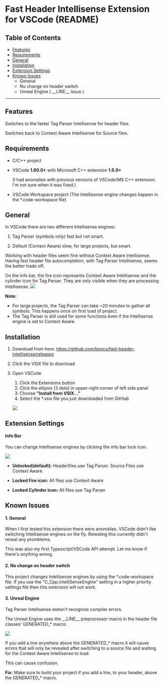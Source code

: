 # Fast Header Intellisense Extension for VSCode (README)

## Table of Contents

- [Features](#Features)
- [Requirements](#Requirements)
- [General](#General)
- [Installation](#Installation)
- [Extension Settings](#Extension-Settings)
- [Known Issues](#Known-Issues)
    - General
    - No change on header switch
    - Unreal Engine ( \_\_LINE\_\_ issue )
-----------

## Features
Switches to the faster Tag Parser Intellisense for header files.

Switches back to Context Aware Intellisense for Source files.

## Requirements
- C/C++ project

- VSCode **1.60.0+** with Microsoft C++ extension **1.6.0+**

    (I had anomalies with previous versions of VSCode/MS C++ extension. I'm not sure when it was fixed.)

- VSCode Workspace project (The Intellisense engine changes happen in the *.code-workspace file)

## General

In VSCode there are two different Intellisense engines:

1. Tag Parser (symbols only) fast but not smart.

2. Default (Context Aware) slow, for large projects, but smart.

Working with header files seem fine without Context Aware Intellisense. Having fast header file autocompletion, with Tag Parser Intellisense, seems the better trade off.

On the info bar, the fire icon represents Context Aware Intellisense and the cylinder icon for Tag Parser. They are only visible when they are processing Intellisense.
![](https://gist.githubusercontent.com/boocs/cacdbb0baab688d4d87c3bfebe55c553/raw/0062ac97dc8e1d02e970068b35ac5ffd2fd1fd95/tag_context_icons.JPG)


**Note:**
* For large projects, the Tag Parser can take ~20 minutes to gather all symbols. This happens once on first load of project.
* The Tag Parser is still used for some functions even if the Intellisense engine is set to Context Aware.

## Installation
1. Download from here: https://github.com/boocs/fast-header-intellisense/releases

2. Click the VSIX file to download 

3. Open VSCode
   1. Click the Extensions button
   2. Click the ellipsis (3 dots) in upper-right corner of left side panel
   3. Choose **"Install from VSIX..."**
   4. Select the *.vsix file you just downloaded from GitHub


    ![](https://gist.githubusercontent.com/boocs/876a39952d6f69c82df38d6c0aa13da1/raw/4e392ddc86997d865a7dde6cc483aa09ee12570b/vsix-install.png)

## Extension Settings

#### Info Bar
You can change Intellisense engines by clicking the info bar lock icon.

![](https://gist.githubusercontent.com/boocs/cacdbb0baab688d4d87c3bfebe55c553/raw/0062ac97dc8e1d02e970068b35ac5ffd2fd1fd95/lock_icon.JPG)

* **Unlocked(default):** Headerfiles use Tag Parser. Source Files use Context Aware.

* **Locked Fire icon:** All files use Context Aware

* **Locked Cylinder icon:**  All files use Tag Parser


## Known Issues

#### 1. General
When I first tested this extension there were anomalies. VSCode didn't like switching Intellisense engines on the fly. Retesting this currently didn't reveal any promblems.

This was also my first Typescript/VSCode API attempt. Let me know if there's anything wrong.

#### 2. No change on header switch
This project changes Intellisense engines by using the *.code-workspace file. If you use the "C_Cpp.intelliSenseEngine" setting in a higher priority settings file then this extension will not work.

#### 3. Unreal Engine
Tag Parser Intellisense doesn't recognize compiler errors.

The Unreal Engine uses the \_\_LINE\_\_ preprocessor macro in the header file classes' GENERATED_* macro.

![](https://gist.githubusercontent.com/boocs/cacdbb0baab688d4d87c3bfebe55c553/raw/0062ac97dc8e1d02e970068b35ac5ffd2fd1fd95/generated_macro.JPG)

If you add a line anywhere above the GENERATED_* macro it will cause errors that will only be revealed after switching to a source file and waiting for the Context Aware Intellisense to load.

This can cause confusion.

**Fix:** Make sure to build your project if you add a line, to your header, above the GENERATED_* macro.
